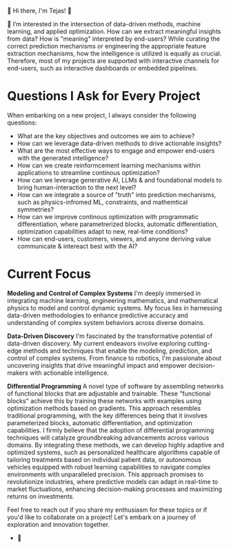 👋 Hi there, I'm Tejas! 👋

👀 I’m interested in the intersection of data-driven methods, machine learning, and applied optimization. How can we extract meaningful insights from data? How is "meaning" interpreted by end-users? While curating the correct prediction mechanisms or engineering the appropriate feature extraction mechanisms, how the intelligence is utilized is equally as crucial. Therefore, most of my projects are supported with interactive channels for end-users, such as interactive dashboards or embedded pipelines.

# Questions I Ask for Every Project
When embarking on a new project, I always consider the following questions:

- What are the key objectives and outcomes we aim to achieve?
- How can we leverage data-driven methods to drive actionable insights?
- What are the most effective ways to engage and empower end-users with the generated intelligence?
- How can we create reinformcement learning mechanisms within applications to streamline continous optimization?
- How can we leverage generative AI, LLMs & and foundational models to bring human-interaction to the next level? 
- How can we integrate a source of "truth" into prediction mechanisms, such as physics-infromed ML, constraints, and mathemtical symmetries?
- How can we improve continous optimization with programmatic differentiation, where parametrerized blocks, automatic differentiation, optimization capabilities adapt to new, real-time conditions?
- How can end-users, customers, viewers, and anyone deriving value communicate & intereact best with the AI? 

# Current Focus

**Modeling and Control of Complex Systems**
I'm deeply immersed in integrating machine learning, engineering mathematics, and mathematical physics to model and control dynamic systems. My focus lies in harnessing data-driven methodologies to enhance predictive accuracy and understanding of complex system behaviors across diverse domains.

**Data-Driven Discovery**
I'm fascinated by the transformative potential of data-driven discovery. My current endeavors involve exploring cutting-edge methods and techniques that enable the modeling, prediction, and control of complex systems. From finance to robotics, I'm passionate about uncovering insights that drive meaningful impact and empower decision-makers with actionable intelligence.

**Differential Programming**
A novel type of software by assembling networks of functional blocks that are adjustable and trainable. These "functional blocks" achieve this by training these networks with examples using optimization methods based on gradients. This approach resembles traditional programming, with the key differences being that it involves parameterized blocks, automatic differentiation, and optimization capabilities. I firmly believe that the adoption of differential programming techniques will catalyze groundbreaking advancements across various domains. By integrating these methods, we can develop highly adaptive and optimized systems, such as personalized healthcare algorithms capable of tailoring treatments based on individual patient data, or autonomous vehicles equipped with robust learning capabilities to navigate complex environments with unparalleled precision. This approach promises to revolutionize industries, where predictive models can adapt in real-time to market fluctuations, enhancing decision-making processes and maximizing returns on investments.

Feel free to reach out if you share my enthusiasm for these topics or if you'd like to collaborate on a project! Let's embark on a journey of exploration and innovation together. 
- 🌱 
  

<!---
teekag/teekag is a ✨ special ✨ repository because its `README.md` (this file) appears on your GitHub profile.
You can click the Preview link to take a look at your changes.
--->
